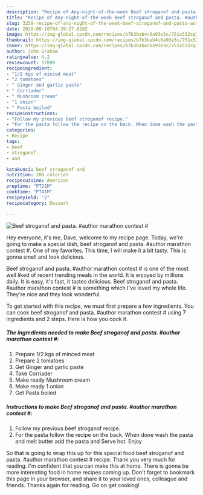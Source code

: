 ```yaml
---
description: "Recipe of Any-night-of-the-week Beef stroganof and pasta. #author marathon contest #"
title: "Recipe of Any-night-of-the-week Beef stroganof and pasta. #author marathon contest #"
slug: 3259-recipe-of-any-night-of-the-week-beef-stroganof-and-pasta-author-marathon-contest
date: 2020-08-18T04:39:27.828Z
image: https://img-global.cpcdn.com/recipes/b7b3bab4c6a93e3c/751x532cq70/beef-stroganof-and-pasta-author-marathon-contest-recipe-main-photo.jpg
thumbnail: https://img-global.cpcdn.com/recipes/b7b3bab4c6a93e3c/751x532cq70/beef-stroganof-and-pasta-author-marathon-contest-recipe-main-photo.jpg
cover: https://img-global.cpcdn.com/recipes/b7b3bab4c6a93e3c/751x532cq70/beef-stroganof-and-pasta-author-marathon-contest-recipe-main-photo.jpg
author: John Graham
ratingvalue: 4.2
reviewcount: 17098
recipeingredient:
- "1/2 kgs of minced meat"
- "2 tomatoes"
- " Ginger and garlic paste"
- " Corriader"
- " Mushroom cream"
- "1 onion"
- " Pasta boiled"
recipeinstructions:
- "Follow my previous beef stroganof recipe."
- "For the pasta follow the recipe on the back. When done wash the pasta and melt butter add the pasta and Serve hot. Enjoy"
categories:
- Recipe
tags:
- beef
- stroganof
- and

katakunci: beef stroganof and 
nutrition: 206 calories
recipecuisine: American
preptime: "PT21M"
cooktime: "PT41M"
recipeyield: "2"
recipecategory: Dessert

---
```



![Beef stroganof and pasta. #author marathon contest #](https://img-global.cpcdn.com/recipes/b7b3bab4c6a93e3c/751x532cq70/beef-stroganof-and-pasta-author-marathon-contest-recipe-main-photo.jpg)

Hey everyone, it's me, Dave, welcome to my recipe page. Today, we're going to make a special dish, beef stroganof and pasta. #author marathon contest #. One of my favorites. This time, I will make it a bit tasty. This is gonna smell and look delicious.



Beef stroganof and pasta. #author marathon contest # is one of the most well liked of recent trending meals in the world. It is enjoyed by millions daily. It is easy, it's fast, it tastes delicious. Beef stroganof and pasta. #author marathon contest # is something which I've loved my whole life. They're nice and they look wonderful.


To get started with this recipe, we must first prepare a few ingredients. You can cook beef stroganof and pasta. #author marathon contest # using 7 ingredients and 2 steps. Here is how you cook it.

<!--inarticleads1-->

##### The ingredients needed to make Beef stroganof and pasta. #author marathon contest #:

1. Prepare 1/2 kgs of minced meat
1. Prepare 2 tomatoes
1. Get  Ginger and garlic paste
1. Take  Corriader
1. Make ready  Mushroom cream
1. Make ready 1 onion
1. Get  Pasta boiled




<!--inarticleads2-->

##### Instructions to make Beef stroganof and pasta. #author marathon contest #:

1. Follow my previous beef stroganof recipe.
1. For the pasta follow the recipe on the back. When done wash the pasta and melt butter add the pasta and Serve hot. Enjoy




So that is going to wrap this up for this special food beef stroganof and pasta. #author marathon contest # recipe. Thank you very much for reading. I'm confident that you can make this at home. There is gonna be more interesting food in home recipes coming up. Don't forget to bookmark this page in your browser, and share it to your loved ones, colleague and friends. Thanks again for reading. Go on get cooking!

